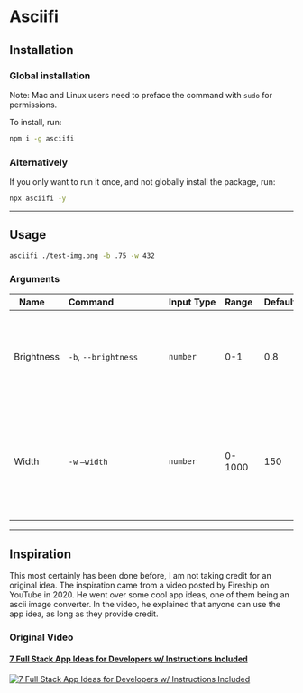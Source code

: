 # Asciifi

## Installation

##### 

### Global installation

Note: Mac and Linux users need to preface the command with `sudo` for
permissions.

To install, run:

```bash
npm i -g asciifi
```

##### 

### Alternatively

If you only want to run it once, and not globally install the package, run:

```bash
npx asciifi -y
```

---

## Usage

```bash
asciifi ./test-img.png -b .75 -w 432
```

##### 

### Arguments

| Name&nbsp;&nbsp;&nbsp;&nbsp; | Command&nbsp;&nbsp;&nbsp;&nbsp;&nbsp;&nbsp;&nbsp;&nbsp;&nbsp;&nbsp;&nbsp;&nbsp;&nbsp;&nbsp;&nbsp;&nbsp;&nbsp;&nbsp;&nbsp; | Input&nbsp;Type | Range&nbsp; | Default | Description                                                                                |
| ---------------------------- | ------------------------------------------------------------------------------------------------------------------------- | --------------- | ----------- | ------- | ------------------------------------------------------------------------------------------ |
| Brightness                   | `-b`, `--brightness`                                                                                                      | `number`        | 0-1         | 0.8     | Set the brightness with a value between 0 and 1. Lower values have less detail.            |
| Width                        | `-w` `—width`                                                                                                             | `number`        | 0-1000      | 150     | Set the width of the outputted image. Higher widths will result in a higher quality image. |

---

## Inspiration

This most certainly has been done before, I am not taking credit for an original
idea. The inspiration came from a video posted by Fireship on YouTube in 2020.
He went over some cool app ideas, one of them being an ascii image converter. In
the video, he explained that anyone can use the app idea, as long as they
provide credit.

##### 

### Original Video

#### [7 Full Stack App Ideas for Developers w/ Instructions Included](https://www.youtube.com/watch?v=JTOJsU3FSD8)

[![7 Full Stack App Ideas for Developers w/ Instructions Included](/_projects/assets/asciifi-inspo-thumbnail.webp)](https://www.youtube.com/watch?v=JTOJsU3FSD8)

